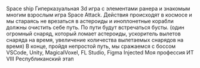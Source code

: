 Space ship
Гиперказуальная 3d игра с элементами ранера и знакомым многим взрослым игра Space Attack. Действия происходят в космосе и мы стараясь не врезаться в астероиды и иноплонетные корабли должны очистить себе путь. По пути будут встречаться бусты. (один огромный снаряд, который ломает астероиды, ускоритель вылетов снаряда на время, увеличение количества вылетаемых снарядов на время) В конце, пройдя непростой путь, мы сражаемся с боссом
VSCode, Unity, MagicalVoxel, FL Studio, Figma
Injected 
Моя профессия ИТ VIII Республиканский этап
